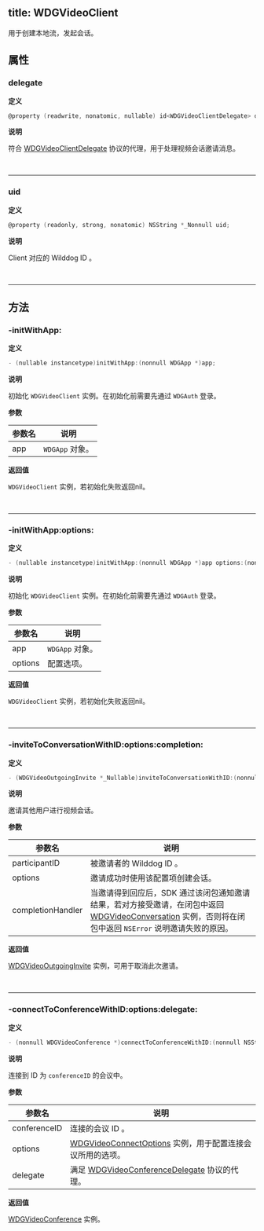 title: WDGVideoClient
---

用于创建本地流，发起会话。

## 属性

### delegate

**定义**

```objectivec
@property (readwrite, nonatomic, nullable) id<WDGVideoClientDelegate> delegate;
```

**说明**

符合 [WDGVideoClientDelegate](../Protocols/WDGVideoClientDelegate.html) 协议的代理，用于处理视频会话邀请消息。

</br>

---

### uid

**定义**

```objectivec
@property (readonly, strong, nonatomic) NSString *_Nonnull uid;
```

**说明**

Client 对应的 Wilddog ID 。

</br>

---

## 方法

### -initWithApp:

**定义**

```objectivec
- (nullable instancetype)initWithApp:(nonnull WDGApp *)app;
```

**说明**

初始化 `WDGVideoClient` 实例。在初始化前需要先通过 `WDGAuth` 登录。

**参数**

 参数名 | 说明 
---|---
app|`WDGApp` 对象。

**返回值**

`WDGVideoClient` 实例，若初始化失败返回nil。

</br>

---

### -initWithApp:options:

**定义**

```objectivec
- (nullable instancetype)initWithApp:(nonnull WDGApp *)app options:(nonnull WDGVideoClientOptions *)options;
```

**说明**

初始化 `WDGVideoClient` 实例。在初始化前需要先通过 `WDGAuth` 登录。

**参数**

 参数名 | 说明 
---|---
app|`WDGApp` 对象。
options|配置选项。

**返回值**

`WDGVideoClient` 实例，若初始化失败返回nil。

</br>

---

### -inviteToConversationWithID:options:completion:

**定义**

```objectivec
- (WDGVideoOutgoingInvite *_Nullable)inviteToConversationWithID:(nonnull NSString *)participantID options:(nonnull WDGVideoConnectOptions *)options completion:(nonnull WDGVideoInviteAcceptanceBlock)completionHandler;
```

**说明**

邀请其他用户进行视频会话。

**参数**

 参数名 | 说明 
---|---
participantID|被邀请者的 Wilddog ID 。 
options|邀请成功时使用该配置项创建会话。 
completionHandler|当邀请得到回应后，SDK 通过该闭包通知邀请结果，若对方接受邀请，在闭包中返回 [WDGVideoConversation](../Classes/WDGVideoConversation.html) 实例，否则将在闭包中返回 `NSError` 说明邀请失败的原因。

**返回值**

[WDGVideoOutgoingInvite](../Classes/WDGVideoOutgoingInvite.html) 实例，可用于取消此次邀请。

</br>

---

### -connectToConferenceWithID:options:delegate:

**定义**

```objectivec
- (nonnull WDGVideoConference *)connectToConferenceWithID:(nonnull NSString *)conferenceID options:(nonnull WDGVideoConnectOptions *)options delegate:(nonnull id<WDGVideoConferenceDelegate>)delegate;
```

**说明**

连接到 ID 为 `conferenceID` 的会议中。

**参数**

 参数名 | 说明 
---|---
conferenceID|连接的会议 ID 。
options|[WDGVideoConnectOptions](../Classes/WDGVideoConnectOptions.html) 实例，用于配置连接会议所用的选项。
delegate|满足 [WDGVideoConferenceDelegate](../Protocols/WDGVideoConferenceDelegate.html) 协议的代理。

**返回值**

[WDGVideoConference](../Classes/WDGVideoConference.html) 实例。
